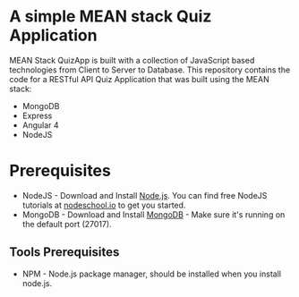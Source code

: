 # A simple MEAN stack Quiz Application
MEAN Stack QuizApp is built with a collection of JavaScript based technologies from Client to Server to Database.
This repository contains the code for a RESTful API Quiz Application that was built using the MEAN stack:

<ul>
<li>MongoDB</li>
<li>Express</li>
<li>Angular 4</li>
<li>NodeJS</li>
</ul>

# Prerequisites
<ul>
<li>NodeJS - Download and Install <a href="https://nodejs.org/en/download/" target="_blank">Node.js</a>. You can find free NodeJS tutorials at <a href="https://nodeschool.io/" target="_blank">nodeschool.io</a> to get you started.</li>
<li>MongoDB - Download and Install <a href="http://www.mongodb.org/downloads" target="_blank">MongoDB</a> - Make sure it's running on the default port (27017).</li>
</ul>

<h2>Tools Prerequisites</h2>
<ul>
<li>NPM - Node.js package manager, should be installed when you install node.js.</li>
</ul>
